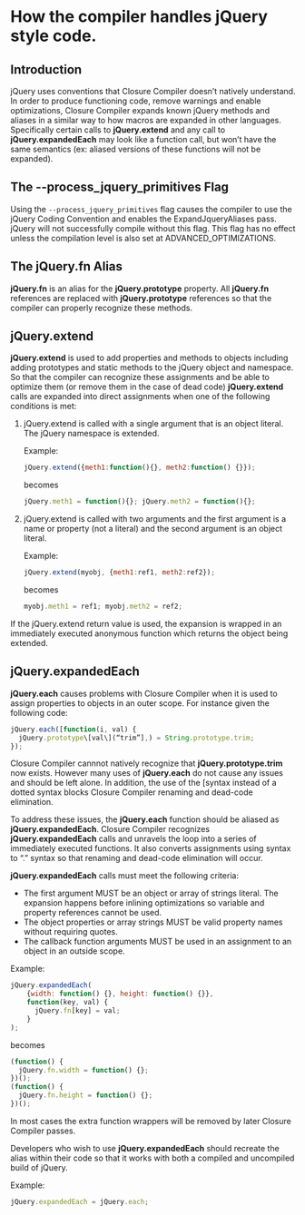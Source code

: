# How the compiler handles jQuery style code.

## Introduction

jQuery uses conventions that Closure Compiler doesn’t natively understand. In order to produce functioning code, remove warnings and enable optimizations, Closure Compiler expands known jQuery methods and aliases in a similar way to how macros are expanded in other languages. Specifically certain calls to <b>jQuery.extend</b> and any call to <b>jQuery.expandedEach</b> may look like a function call, but won’t have the same semantics (ex: aliased versions of these functions will not be expanded).

## The --process_jquery_primitives Flag

Using the `--process_jquery_primitives` flag causes the compiler to use the jQuery Coding Convention and enables the ExpandJqueryAliases pass. jQuery will not successfully compile without this flag. This flag has no effect unless the compilation level is also set at ADVANCED_OPTIMIZATIONS.

## The jQuery.fn Alias

<b>jQuery.fn</b> is an alias for the <b>jQuery.prototype</b> property. All <b>jQuery.fn</b> references are replaced with <b>jQuery.prototype</b> references so that the compiler can properly recognize these methods.

## jQuery.extend

<b>jQuery.extend</b> is used to add properties and methods to objects including adding prototypes and static methods to the jQuery object and namespace. So that the compiler can recognize these assignments and be able to optimize them (or remove them in the case of dead code) <b>jQuery.extend</b> calls are expanded into direct assignments when one of the following conditions is met:

<ol><li>jQuery.extend is called with a single argument that is an object literal. The jQuery namespace is extended.

Example:
```js
jQuery.extend({meth1:function(){}, meth2:function() {}});
```
becomes
```js
jQuery.meth1 = function(){}; jQuery.meth2 = function(){};
```
</li>
<li>jQuery.extend is called with two arguments and the first argument is a name or property (not a literal) and the second argument is an object literal.

Example:
```js
jQuery.extend(myobj, {meth1:ref1, meth2:ref2});
```
becomes
```js
myobj.meth1 = ref1; myobj.meth2 = ref2;
```
</li>
</ol>
If the jQuery.extend return value is used, the expansion is wrapped in an immediately executed anonymous function which returns the object being extended.

## jQuery.expandedEach

<b>jQuery.each</b> causes problems with Closure Compiler when it is used to assign properties to objects in an outer scope. For instance given the following code:
```js
jQuery.each([function(i, val) {
  jQuery.prototype\[val\](“trim”],) = String.prototype.trim;
});
```

Closure Compiler cannnot natively recognize that <b>jQuery.prototype.trim</b> now exists. However many uses of <b>jQuery.each</b> do not cause any issues and should be left alone. In addition, the use of the [syntax instead of a dotted syntax blocks Closure Compiler renaming and dead-code elimination.

To address these issues, the <b>jQuery.each</b> function should be aliased as <b>jQuery.expandedEach</b>. Closure Compiler recognizes <b>jQuery.expandedEach</b> calls and unravels the loop into a series of immediately executed functions. It also converts assignments using [](]) syntax to “.” syntax so that renaming and dead-code elimination will occur.

<b>jQuery.expandedEach</b> calls must meet the following criteria:
<ul><li>The first argument MUST be an object or array of strings literal. The expansion happens before inlining optimizations so variable and property references cannot be used.</li>
<li>The object properties or array strings MUST be valid property names without requiring quotes.</li>
<li>The callback function arguments MUST be used in an assignment to an object in an outside scope.</li>
</ul>

Example:
```js
jQuery.expandedEach(
    {width: function() {}, height: function() {}},
    function(key, val) {
      jQuery.fn[key] = val;
    }
);
```
becomes
```js
(function() {
  jQuery.fn.width = function() {};
})();
(function() {
  jQuery.fn.height = function() {};
})();
```
In most cases the extra function wrappers will be removed by later Closure Compiler passes.

Developers who wish to use <b>jQuery.expandedEach</b> should recreate the alias within their code so that it works with both a compiled and uncompiled build of jQuery.

Example:

```js
jQuery.expandedEach = jQuery.each;
```